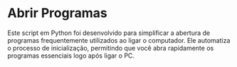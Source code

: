 # Abrir Programas

Este script em Python foi desenvolvido para simplificar a abertura de programas frequentemente utilizados ao ligar o computador. Ele automatiza o processo de inicialização, permitindo que você abra rapidamente os programas essenciais logo após ligar o PC.